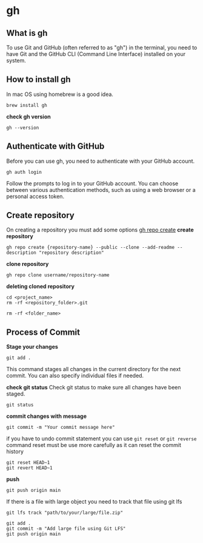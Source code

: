 # gh 

## What is gh 
To use Git and GitHub (often referred to as "gh") in the terminal, you need to have Git and the GitHub CLI (Command Line Interface) installed on your system. 

## How to install gh
In mac OS using homebrew is a good idea.

```
brew install gh
```

**check gh version**
```
gh --version
```

## Authenticate with GitHub
Before you can use gh, you need to authenticate with your GitHub account.

```
gh auth login
```

Follow the prompts to log in to your GitHub account. You can choose between various authentication methods, such as using a web browser or a personal access token.

## Create repository
On creating a repository you must add some options
[gh repo create](https://cli.github.com/manual/gh_repo_create)
**create repository**
```
gh repo create {repository-name} --public --clone --add-readme --description "repository description"
```

**clone repository**
```
gh repo clone username/repository-name
```

**deleting cloned repository**
```
cd <project_name>
rm -rf <repository_folder>.git 

rm -rf <folder_name>
```

## Process of Commit

**Stage your changes**
```
git add .
```
This command stages all changes in the current directory for the next commit. You can also specify individual files if needed.

**check git status**
Check git status to make sure all changes have been staged.
```
git status
```

**commit changes with message**
```
git commit -m "Your commit message here"
```

if you have to undo commit statement you can use `git reset` or `git reverse` command
reset must be use more carefully as it can reset the commit history 
```
git reset HEAD~1
git revert HEAD~1
```

**push**
```
git push origin main
```

If there is a file with large object you need to track that file using git lfs

```
git lfs track "path/to/your/large/file.zip"

git add .
git commit -m "Add large file using Git LFS"
git push origin main

```
